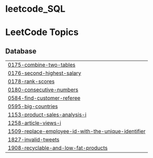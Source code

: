 # leetcode_SQL
<!---LeetCode Topics Start-->
# LeetCode Topics
## Database
|  |
| ------- |
| [0175-combine-two-tables](https://github.com/Adarshit007/leetcode_SQL/tree/master/0175-combine-two-tables) |
| [0176-second-highest-salary](https://github.com/Adarshit007/leetcode_SQL/tree/master/0176-second-highest-salary) |
| [0178-rank-scores](https://github.com/Adarshit007/leetcode_SQL/tree/master/0178-rank-scores) |
| [0180-consecutive-numbers](https://github.com/Adarshit007/leetcode_SQL/tree/master/0180-consecutive-numbers) |
| [0584-find-customer-referee](https://github.com/Adarshit007/leetcode_SQL/tree/master/0584-find-customer-referee) |
| [0595-big-countries](https://github.com/Adarshit007/leetcode_SQL/tree/master/0595-big-countries) |
| [1153-product-sales-analysis-i](https://github.com/Adarshit007/leetcode_SQL/tree/master/1153-product-sales-analysis-i) |
| [1258-article-views-i](https://github.com/Adarshit007/leetcode_SQL/tree/master/1258-article-views-i) |
| [1509-replace-employee-id-with-the-unique-identifier](https://github.com/Adarshit007/leetcode_SQL/tree/master/1509-replace-employee-id-with-the-unique-identifier) |
| [1827-invalid-tweets](https://github.com/Adarshit007/leetcode_SQL/tree/master/1827-invalid-tweets) |
| [1908-recyclable-and-low-fat-products](https://github.com/Adarshit007/leetcode_SQL/tree/master/1908-recyclable-and-low-fat-products) |
<!---LeetCode Topics End-->